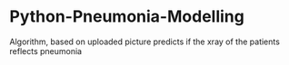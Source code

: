 # Python-Pneumonia-Modelling
Algorithm, based on uploaded picture predicts if the xray of the patients reflects pneumonia
